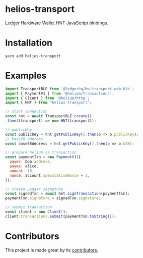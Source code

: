 # helios-transport
Ledger Hardware Wallet HNT JavaScript bindings.

# Installation
`yarn add helios-transport`

# Examples
```javascript
import TransportBLE from '@ledgerhq/hw-transport-web-ble';
import { PaymentV1 } from '@helium/transactions';
import { Client } from '@helium/http';
import { HNT } from "helios-transport";

// start connection
const hnt = await TransportBLE.create()
.then((transport) => new HNT(transport));

// publicKey
const publicKey = hnt.getPublicKey().then(o => o.publicKey);
// base58 address
const base58Address = hnt.getPublicKey().then(o => o.b58);

// prepare helium-js transaction
const paymentTxn = new PaymentV1({
  payer: bob.address,
  payee: alice,
  amount: 10,
  nonce: account.speculativeNonce + 1,
});

// create Ledger signature
const signedTxn = await hnt.signTransaction(paymentTxn);
paymentTxn.signature = signedTxn.signature;

// submit transaction
const client = new Client();
client.transactions.submit(paymentTxn.toString());
```
# Contributors
This project is made great by its [contributors](https://github.com/vulet/helios-transport/graphs/contributors).
